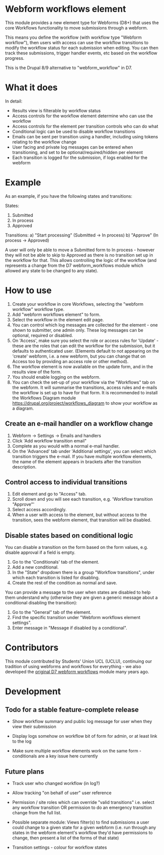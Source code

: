 # Webform workflows element

This module provides a new element type for Webforms (D8+) that uses the core Workflows functionality to move submissions through a webform.

This means you define the workflow (with workflow type "Webform workflow"), then users with access can use the workflow transitions to modify the workflow status for each submission when editing. You can then track these submissions, trigger handler events, etc based on the workflow progress.

This is the Drupal 8/9 alternative to "webform_workflow" in D7.

# What it does

In detail:

- Results view is filterable by workflow status
- Access controls for the workflow element determine who can use the workflow
- Access controls for the element per transition controls who can do what
- Conditional logic can be used to disable workflow transitions
- Emails can be sent per transition using a handler, including using tokens relating to the workflow change
- User facing and private log messages can be entered when transitioning, and set to be optional/required/hidden per element
- Each transition is logged for the submission, if logs enabled for the webform

# Example

As an example, if you have the following states and transitions:

States:
1. Submitted
2. In process
3. Approved

Transitions:
a) "Start processing" (Submitted -> In process)
b) "Approve" (In process -> Approved)

A user will only be able to move a Submitted form to In process - however they will not be able to skip to Approved as there is no transition set up in the workflow for that. This allows controlling the logic of the workflow (and represents a change from the D7 webform_workflows module which allowed any state to be changed to any state).

# How to use

1. Create your workflow in core Workflows, selecting the "webform workflow" workflow type.
2. Add "webform workflows element" to form.
3. Select the workflow in the element edit page.
4. You can control which log messages are collected for the element - one shown to submitter, one admin only. These log messages can be optional, required or disabled.
5. On 'Access', make sure you select the role or access rules for 'Update' - these are the roles that can edit the workflow for the submission, but it defaults to authenticated user. (Elements default to not appearing on the 'create' webform, i.e. a new webform, but you can change that on Access too by providing an access role or other method).
6. The workflow element is now available on the update form, and in the results view of the form.
7. You should enable logging on the webform.
8. You can check the set-up of your workflow via the "Workflows" tab on the webform. It will summarise the transitions, access rules and e-mails the workflow is set up to have for that form. It is recommended to install the Workflows Diagram module <https://drupal.org/project/workflows_diagram> to show your workflow as a diagram.

## Create an e-mail handler on a workflow change

1. Webform -> Settings -> Emails and handlers
2. Click 'Add workflow transition email"
3. Complete as you would with a normal e-mail handler.
4. On the 'Advanced' tab under 'Additional settings', you can select which transition triggers the e-mail. If you have multiple workflow elements, the name of the element appears in brackets after the transition description.

## Control access to individual transitions

1. Edit element and go to "Access" tab.
2. Scroll down and you will see each transition, e.g. 'Workflow transition "Approve"'
3. Select access accordingly.
4. When a user with access to the element, but without access to the transition, sees the webform element, that transition will be disabled.

## Disable states based on conditional logic

You can disable a transition on the form based on the form values, e.g. disable approval if a field is empty.
1. Go to the 'Conditionals' tab of the element.
2. Add a new conditional.
3. In the "State" dropdown there is a group "Workflow transitions", under which each transition is listed for disabling.
4. Create the rest of the condition as normal and save.

You can provide a message to the user when states are disabled to help them understand why (otherwise they are given a generic message about a conditional disabling the transition):
1. Go to the "General" tab of the element.
2. Find the specific transition under "Webform workflows element settings".
3. Enter message in "Message if disabled by a conditional".

# Contributors

This module contributed by Students' Union UCL (UCLU), continuing our tradition of using webforms and workflows for everything - we also developed the <a href=" https://www.drupal.org/project/webform_workflow">original D7 webform workflows</a> module many years ago.

# Development

## Todo for a stable feature-complete release

- Show workflow summary and public log message for user when they view their submission

- Display logs somehow on workflow bit of form for admin, or at least link to the log

- Make sure multiple workflow elements work on the same form - conditionals are a key issue here currently

## Future plans

- Track user who changed workflow (in log?)

- Allow tracking "on behalf of user" user reference

- Permission / site roles which can override "valid transitions" i.e. select any workflow transition OR permission to do an emergency transition change from the full list.

- Possible separate module: Views filter(s) to find submissions a user could change to a given state for a given webform (i.e. run through any states in the webform element's workflow they'd have permissions to change, then present a list of the forms of that state)

- Transition settings - colour for workflow states
